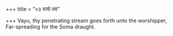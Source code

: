 +++
title = "०३ वायो तव"

+++
Vayu, thy penetrating stream goes forth unto the worshipper,  
     Far-spreading for the Soma draught.